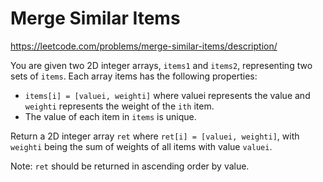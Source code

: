 # Merge Similar Items

https://leetcode.com/problems/merge-similar-items/description/

You are given two 2D integer arrays, `items1` and `items2`, representing two sets of `items`. Each array items has the following properties:

- `items[i] = [valuei, weighti]` where valuei represents the value and `weighti` represents the weight of the `ith` item.
- The value of each item in `items` is unique.

Return a 2D integer array `ret` where `ret[i] = [valuei, weighti]`, with `weighti` being the sum of weights of all items with value `valuei`.

Note: `ret` should be returned in ascending order by value.

